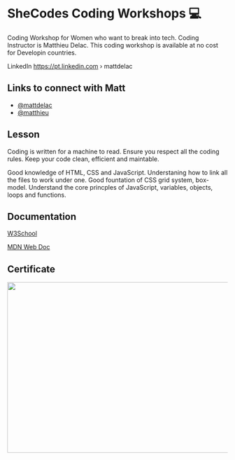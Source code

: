  
# SheCodes Coding Workshops 💻

Coding Workshop for Women who want to break into tech. Coding Instructor is Matthieu Delac. This coding workshop is available at no cost for Developin countries. 

LinkedIn
https://pt.linkedin.com › mattdelac

## Links to connect with Matt 

- [@mattdelac](https://www.github.com/matthieua)
- [@matthieu](https://www.instagram.com/matthieu/?hl=en)



## Lesson
Coding is written for a machine to read. Ensure you respect all the coding rules. Keep your code clean, efficient and maintable. 

Good knowledge of HTML, CSS and JavaScript. Understaning how to link all the files to work under one. Good fountation of CSS grid system, box-model.
Understand the core princples of JavaScript, variables, objects, loops and functions.

## Documentation

[W3School](https://www.w3schools.com/)

[MDN Web Doc](https://developer.mozilla.org/en-US/)

 



## Certificate
<p align="center">
<img width="990px" height="390px" src="4080198.png">
</p>

